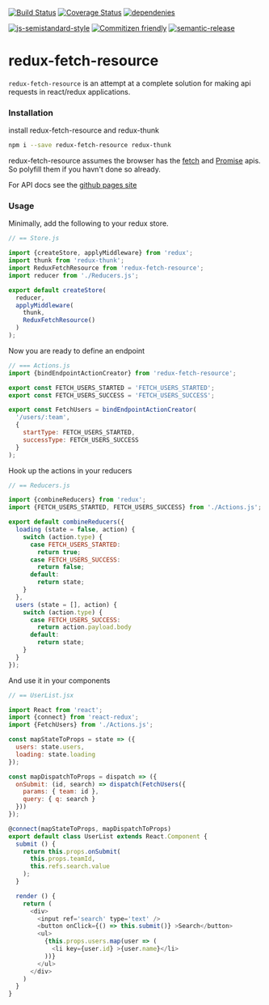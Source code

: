 [![Build Status](https://travis-ci.org/StickyCube/redux-fetch-resource.svg?branch=master)](https://travis-ci.org/StickyCube/redux-fetch-resource) [![Coverage Status](https://coveralls.io/repos/github/StickyCube/redux-fetch-resource/badge.svg?branch=master)](https://coveralls.io/github/StickyCube/redux-fetch-resource?branch=master) [![dependenies](https://david-dm.org/stickycube/redux-fetch-resource.svg)](https://david-dm.org/stickycube/redux-fetch-resource)

[![js-semistandard-style](https://img.shields.io/badge/code%20style-semistandard-brightgreen.svg?style=flat-square)](https://github.com/Flet/semistandard) [![Commitizen friendly](https://img.shields.io/badge/commitizen-friendly-brightgreen.svg)](http://commitizen.github.io/cz-cli/) [![semantic-release](https://img.shields.io/badge/%20%20%F0%9F%93%A6%F0%9F%9A%80-semantic--release-e10079.svg)](https://github.com/semantic-release/semantic-release)

# redux-fetch-resource

`redux-fetch-resource` is an attempt at a complete solution for making api requests in react/redux applications.

### Installation

install redux-fetch-resource and redux-thunk

~~~ bash
npm i --save redux-fetch-resource redux-thunk
~~~

redux-fetch-resource assumes the browser has the [fetch](https://github.com/github/fetch) and [Promise](https://github.com/stefanpenner/es6-promise) apis. So polyfill them if you havn't done so already.

For API docs see the [github pages site](https://stickycube.github.io/redux-fetch-resource/getting-started)

### Usage

Minimally, add the following to your redux store.

~~~ javascript
// == Store.js

import {createStore, applyMiddleware} from 'redux';
import thunk from 'redux-thunk';
import ReduxFetchResource from 'redux-fetch-resource';
import reducer from './Reducers.js';

export default createStore(
  reducer,
  applyMiddleware(
    thunk,
    ReduxFetchResource()
  )
);
~~~

Now you are ready to define an endpoint

~~~ javascript
// === Actions.js
import {bindEndpointActionCreator} from 'redux-fetch-resource';

export const FETCH_USERS_STARTED = 'FETCH_USERS_STARTED';
export const FETCH_USERS_SUCCESS = 'FETCH_USERS_SUCCESS';

export const FetchUsers = bindEndpointActionCreator(
  '/users/:team',
  {
    startType: FETCH_USERS_STARTED,
    successType: FETCH_USERS_SUCCESS
  }
);
~~~

Hook up the actions in your reducers

~~~ javascript
// == Reducers.js

import {combineReducers} from 'redux';
import {FETCH_USERS_STARTED, FETCH_USERS_SUCCESS} from './Actions.js';

export default combineReducers({
  loading (state = false, action) {
    switch (action.type) {
      case FETCH_USERS_STARTED:
        return true;
      case FETCH_USERS_SUCCESS:
        return false;
      default:
        return state;
    }
  },
  users (state = [], action) {
    switch (action.type) {
      case FETCH_USERS_SUCCESS:
        return action.payload.body
      default:
        return state;
    }
  }
});

~~~

And use it in your components

~~~ javascript
// == UserList.jsx

import React from 'react';
import {connect} from 'react-redux';
import {FetchUsers} from './Actions.js';

const mapStateToProps = state => ({
  users: state.users,
  loading: state.loading
});

const mapDispatchToProps = dispatch => ({
  onSubmit: (id, search) => dispatch(FetchUsers({
    params: { team: id },
    query: { q: search }
  }))
});

@connect(mapStateToProps, mapDispatchToProps)
export default class UserList extends React.Component {
  submit () {
    return this.props.onSubmit(
      this.props.teamId,
      this.refs.search.value
    );
  }

  render () {
    return (
      <div>
        <input ref='search' type='text' />
        <button onClick={() => this.submit()} >Search</button>
        <ul>
          {this.props.users.map(user => (
            <li key={user.id} >{user.name}</li>
          ))}
        </ul>
      </div>
    )
  }
}

~~~

